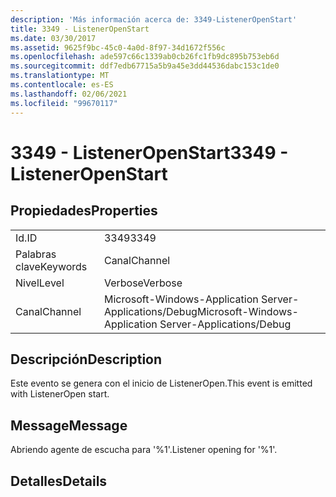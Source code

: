 ```yaml
---
description: 'Más información acerca de: 3349-ListenerOpenStart'
title: 3349 - ListenerOpenStart
ms.date: 03/30/2017
ms.assetid: 9625f9bc-45c0-4a0d-8f97-34d1672f556c
ms.openlocfilehash: ade597c66c1339ab0cb26fc1fb9dc895b753eb6d
ms.sourcegitcommit: ddf7edb67715a5b9a45e3dd44536dabc153c1de0
ms.translationtype: MT
ms.contentlocale: es-ES
ms.lasthandoff: 02/06/2021
ms.locfileid: "99670117"
---
```

# <a name="3349---listeneropenstart"></a><span data-ttu-id="3eceb-103">3349 - ListenerOpenStart</span><span class="sxs-lookup"><span data-stu-id="3eceb-103">3349 - ListenerOpenStart</span></span>

## <a name="properties"></a><span data-ttu-id="3eceb-104">Propiedades</span><span class="sxs-lookup"><span data-stu-id="3eceb-104">Properties</span></span>  
  
|||  
|-|-|  
|<span data-ttu-id="3eceb-105">Id.</span><span class="sxs-lookup"><span data-stu-id="3eceb-105">ID</span></span>|<span data-ttu-id="3eceb-106">3349</span><span class="sxs-lookup"><span data-stu-id="3eceb-106">3349</span></span>|  
|<span data-ttu-id="3eceb-107">Palabras clave</span><span class="sxs-lookup"><span data-stu-id="3eceb-107">Keywords</span></span>|<span data-ttu-id="3eceb-108">Canal</span><span class="sxs-lookup"><span data-stu-id="3eceb-108">Channel</span></span>|  
|<span data-ttu-id="3eceb-109">Nivel</span><span class="sxs-lookup"><span data-stu-id="3eceb-109">Level</span></span>|<span data-ttu-id="3eceb-110">Verbose</span><span class="sxs-lookup"><span data-stu-id="3eceb-110">Verbose</span></span>|  
|<span data-ttu-id="3eceb-111">Canal</span><span class="sxs-lookup"><span data-stu-id="3eceb-111">Channel</span></span>|<span data-ttu-id="3eceb-112">Microsoft-Windows-Application Server-Applications/Debug</span><span class="sxs-lookup"><span data-stu-id="3eceb-112">Microsoft-Windows-Application Server-Applications/Debug</span></span>|  
  
## <a name="description"></a><span data-ttu-id="3eceb-113">Descripción</span><span class="sxs-lookup"><span data-stu-id="3eceb-113">Description</span></span>  

 <span data-ttu-id="3eceb-114">Este evento se genera con el inicio de ListenerOpen.</span><span class="sxs-lookup"><span data-stu-id="3eceb-114">This event is emitted with ListenerOpen start.</span></span>  
  
## <a name="message"></a><span data-ttu-id="3eceb-115">Message</span><span class="sxs-lookup"><span data-stu-id="3eceb-115">Message</span></span>  

 <span data-ttu-id="3eceb-116">Abriendo agente de escucha para '%1'.</span><span class="sxs-lookup"><span data-stu-id="3eceb-116">Listener opening for '%1'.</span></span>  
  
## <a name="details"></a><span data-ttu-id="3eceb-117">Detalles</span><span class="sxs-lookup"><span data-stu-id="3eceb-117">Details</span></span>
